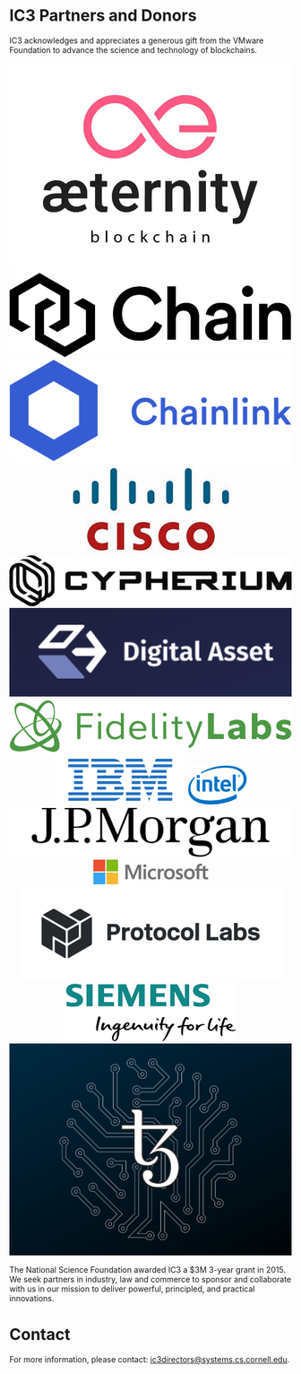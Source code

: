# IC3 Partners and Donors

IC3 acknowledges and appreciates a generous gift from the VMware
Foundation to advance the science and technology of blockchains.

<div class="ui small images" align="center">
	<img class="ui image sponsor logo" id="aeternity" src="images/partners/aeternity.jpg">
	<img class="ui image sponsor logo" id="chain" src="images/partners/chain-logo.png">
	<img class="ui image sponsor logo" id="chainlink" src="images/partners/chainlink.png">
	<img class="ui image sponsor logo" id="cisco" src="images/partners/CISCO.jpg"/>
	<img class="ui image sponsor logo" id="cypherium" src="images/partners/cypherium.png">
  <img class="ui image sponsor logo" id="digitalasset" src="images/partners/da.png">
 	<img class="ui image sponsor logo" id="fidelitylabs" src="images/partners/fidelity.png">
 	<img class="ui image sponsor logo" id="ibm" src="images/partners/ibm.png">
 	<img class="ui image sponsor logo" style="height:70px !important;" id="intel" src="images/partners/intel.png">
 	<img class="ui image sponsor logo" id="jpm" src="images/partners/jpm.png">
 	<img class="ui image sponsor logo" id="microsoft" src="images/partners/ms.png">
	<img class="ui image sponsor logo" id="protocol labs" src="images/partners/protocol-labs.png">
	<img class="ui image sponsor logo" id="siemens" src="images/partners/siemens.png">
	<img class="ui image sponsor logo" id="tezos" src="images/partners/tezos-logo.png">
</div>


The National Science Foundation awarded IC3 a $3M 3-year grant in 2015. We seek partners in industry, law and commerce to sponsor and collaborate with us in our mission to deliver powerful, principled, and practical innovations.

# Contact

For more information, please contact: [ic3directors@systems.cs.cornell.edu](mailto:ic3directors@systems.cs.cornell.edu).

